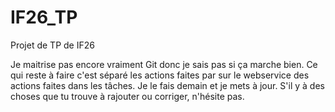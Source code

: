 IF26_TP
=======

Projet de TP de IF26


Je maitrise pas encore vraiment Git donc je sais pas si ça marche bien.
Ce qui reste à faire c'est séparé les actions faites par sur le webservice des actions faites dans les tâches. Je le fais demain et je mets à jour.
S'il y à des choses que tu trouve à rajouter ou corriger, n'hésite pas.
